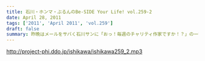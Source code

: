 ```yaml
---
title: 石川・ホンマ・ぶるんのBe-SIDE Your Life! vol.259-2
date: April 28, 2011
tags: ['2011', 'April 2011', 'vol.259']
draft: false
summary: 昨晩はメールをサバく石川サンに「おっ！毎週のチャリティ作家ですか！？」の一言に「うっせぇえ！！」と一蹴～～。そんな2011年の春です。NAMAE
---
```


http://project-phi.ddo.jp/ishikawa/ishikawa259_2.mp3